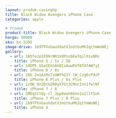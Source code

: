 ```yaml
---
layout: produk-casinghp
title: Black Widow Avengers iPhone Case
categories: apple

# Produk
product-title: Black Widow Avengers iPhone Case
harga: 90000
sku: hn-3395
image-drive: 1b9TPXxGauVdatX3nUtGuMh2qtYmWuNEj
gallery:
  - url: 1KOToJp1E99rNR1VdPssbEwTqilXsxNRs
    title: iPhone 5 / 5s / SE
  - url: 14DP5_GSaIEkhAh0IsAwwRVf6T4fAW7yI
    title: iPhone 6 / 6s
  - url: 1bb-2wiAiMxTvUWYhG1Y-tW_Czg6cP4zP
    title: iPhone 6 Plus / 6s Plus
  - url: 1zOK_9n2DcU2R0yX7Gt3CMncInn1fwlNf
    title: iPhone 7 / 8
  - url: 1MDq1CtQy-cl_Jpp8eoh66nn1u1llt5nk
    title: iPhone 7 Plus / 8 Plus
  - url: 1b9TPXxGauVdatX3nUtGuMh2qtYmWuNEj
    title: iPhone X
---
```

